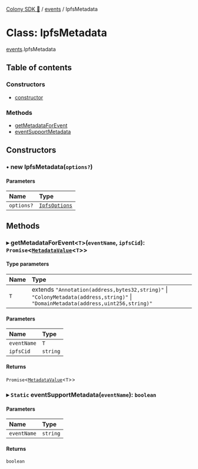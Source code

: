 [Colony SDK 🚀](../README.md) / [events](../modules/events.md) / IpfsMetadata

# Class: IpfsMetadata

[events](../modules/events.md).IpfsMetadata

## Table of contents

### Constructors

- [constructor](events.IpfsMetadata.md#constructor)

### Methods

- [getMetadataForEvent](events.IpfsMetadata.md#getmetadataforevent)
- [eventSupportMetadata](events.IpfsMetadata.md#eventsupportmetadata)

## Constructors

### • **new IpfsMetadata**(`options?`)

#### Parameters

| Name | Type |
| :------ | :------ |
| `options?` | [`IpfsOptions`](../interfaces/events.IpfsOptions.md) |

## Methods

### ▸ **getMetadataForEvent**<`T`\>(`eventName`, `ipfsCid`): `Promise`<[`MetadataValue`](../modules/events.md#metadatavalue)<`T`\>\>

#### Type parameters

| Name | Type |
| :------ | :------ |
| `T` | extends ``"Annotation(address,bytes32,string)"`` \| ``"ColonyMetadata(address,string)"`` \| ``"DomainMetadata(address,uint256,string)"`` |

#### Parameters

| Name | Type |
| :------ | :------ |
| `eventName` | `T` |
| `ipfsCid` | `string` |

#### Returns

`Promise`<[`MetadataValue`](../modules/events.md#metadatavalue)<`T`\>\>

### ▸ `Static` **eventSupportMetadata**(`eventName`): `boolean`

#### Parameters

| Name | Type |
| :------ | :------ |
| `eventName` | `string` |

#### Returns

`boolean`
